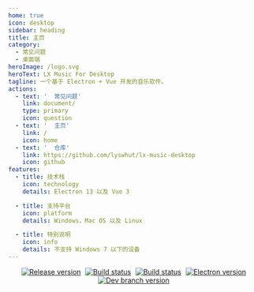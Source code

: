 ```yaml
---
home: true
icon: desktop
sidebar: heading
title: 主页
category:
  - 常见问题
  - 桌面端
heroImage: /logo.svg
heroText: LX Music For Desktop
tagline: 一个基于 Electron + Vue 开发的音乐软件。
actions:
  - text: '  常见问题'
    link: document/
    type: primary
    icon: question
  - text: '  主页'
    link: /
    icon: home
  - text: '  仓库'
    link: https://github.com/lyswhut/lx-music-desktop
    icon: github
features:
  - title: 技术栈
    icon: technology
    details: Electron 13 以及 Vue 3

  - title: 支持平台
    icon: platform
    details: Windows，Mac OS 以及 Linux

  - title: 特别说明
    icon: info
    details: 不支持 Windows 7 以下的设备
---
```


<p align="center">
  <a style="margin-left: 5px;" href="https://github.com/lyswhut/lx-music-desktop/releases"><img src="https://img.shields.io/github/release/lyswhut/lx-music-desktop" alt="Release version"></a>
  <a style="margin-left: 5px;" href="https://github.com/lyswhut/lx-music-desktop/actions/workflows/release.yml"><img src="https://github.com/lyswhut/lx-music-desktop/workflows/Build/badge.svg" alt="Build status"></a>
  <a style="margin-left: 5px;" href="https://github.com/lyswhut/lx-music-desktop/actions/workflows/beta-pack.yml"><img src="https://github.com/lyswhut/lx-music-desktop/workflows/Build%20Beta/badge.svg" alt="Build status"></a>
  <a style="margin-left: 5px;" href="https://electronjs.org/releases/stable"><img src="https://img.shields.io/github/package-json/dependency-version/lyswhut/lx-music-desktop/dev/electron/master" alt="Electron version"></a>
  <a style="margin-left: 5px;" href="https://github.com/lyswhut/lx-music-desktop/tree/dev"><img src="https://img.shields.io/github/package-json/v/lyswhut/lx-music-desktop/dev" alt="Dev branch version"></a>
</p>
